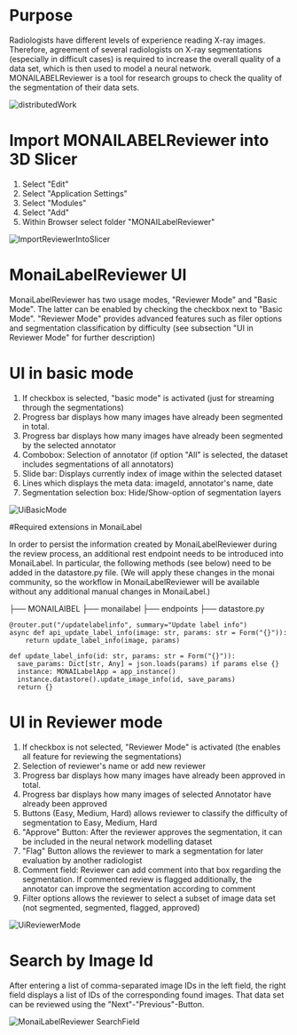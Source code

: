 # Purpose
Radiologists have different levels of experience reading X-ray images.
Therefore, agreement of several radiologists on X-ray segmentations (especially in difficult cases) is required to increase the overall quality of a data set, which is then used to model a neural network.
MONAILABELReviewer is a tool for research groups to check the quality of the segmentation of their data sets.

![distributedWork](https://user-images.githubusercontent.com/30056369/158844144-94769304-cd4c-4630-ac6a-3dc124a9fc22.png)


# Import MONAILABELReviewer into 3D Slicer
1. Select "Edit"
2. Select "Application Settings"
3. Select "Modules"
4. Select "Add"
5. Within Browser select folder "MONAILabelReviewer"

![ImportReviewerIntoSlicer](https://user-images.githubusercontent.com/30056369/158845199-1f723b8b-a64e-4bdc-8596-974e952569d9.png)

# MonaiLabelReviewer UI
MonaiLabelReviewer has two usage modes, "Reviewer Mode" and "Basic Mode". The latter can be enabled by checking the checkbox next to "Basic Mode".
"Reviewer Mode" provides advanced features such as filer options and segmentation classification by difficulty (see subsection "UI in Reviewer Mode" for further description)

# UI in basic mode
1. If checkbox is selected, "basic mode" is activated (just for streaming through the segmentations)
2. Progress bar displays how many images have already been segmented in total.
3. Progress bar displays how many images have already been segmented by the selected annotator
4. Combobox: Selection of annotator (if option "All" is selected, the dataset includes segmentations of all annotators)
5. Slide bar: Displays currently index of image within the selected dataset
6. Lines which displays the meta data: imageId, annotator's name, date
7. Segmentation selection box: Hide/Show-option of segmentation layers

![UiBasicMode](https://user-images.githubusercontent.com/30056369/158844598-cd6a0ea9-2e2f-4da6-b2e7-7900c8e00b83.png)


#Required extensions in MonaiLabel

In order to persist the information created by MonaiLabelReviewer during the review process, an additional rest endpoint needs to be introduced into MonaiLabel.
In particular, the following methods (see below) need to be added in the datastore.py file.
(We will apply these changes in the monai community, so the workflow in MonaiLabelReviewer will be available without any additional manual changes in MonaiLabel.)

├── MONAILAIBEL
    ├── monailabel
        ├── endpoints
            ├── datastore.py

```
@router.put("/updatelabelinfo", summary="Update label info")
async def api_update_label_info(image: str, params: str = Form("{}")):
    return update_label_info(image, params)

def update_label_info(id: str, params: str = Form("{}")):
  save_params: Dict[str, Any] = json.loads(params) if params else {}
  instance: MONAILabelApp = app_instance()
  instance.datastore().update_image_info(id, save_params)
  return {}
```

# UI in Reviewer mode
1. If checkbox is not selected, "Reviewer Mode" is activated (the enables all feature for reviewing the segmentations)
2. Selection of reviewer's name or add new reviewer
3. Progress bar displays how many images have already been approved in total.
4. Progress bar displays how many images of selected Annotator have already been approved
5. Buttons (Easy, Medium, Hard) allows reviewer to classify the difficulty of segmentation to Easy, Medium, Hard
6. "Approve" Button: After the reviewer approves the segmentation, it can be included in the neural network modelling dataset
7. "Flag" Button allows the reviewer to mark a segmentation for later evaluation by another radiologist
8. Comment field: Reviewer can add comment into that box regarding the segmentation. If commented review is flagged additionally, the annotator can improve the segmentation according to comment
9. Filter options allows the reviewer to select a subset of image data set (not segmented, segmented, flagged, approved)

![UiReviewerMode](https://user-images.githubusercontent.com/30056369/158844810-27848c54-29d5-4d74-b1f2-27e38e92b150.png)


# Search  by Image Id
After entering a list of comma-separated image IDs in the left field, the right field displays a list of IDs of the corresponding found images.
That data set can be reviewed using the "Next"-"Previous"-Button.

![MonaiLabelReviewer SearchField](https://user-images.githubusercontent.com/30056369/159154537-0f97f004-0c61-4b63-947b-b7b55a3e61b1.png)